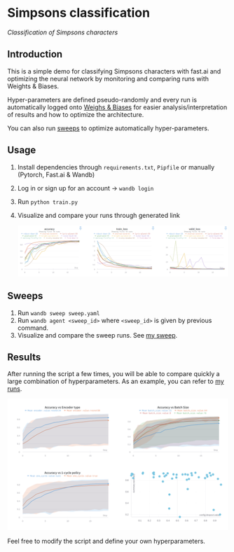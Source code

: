 # Simpsons classification

*Classification of Simpsons characters*

## Introduction

This is a simple demo for classifying Simpsons characters with fast.ai and optimizing the neural network by monitoring and comparing runs with Weights & Biases.

Hyper-parameters are defined pseudo-randomly and every run is automatically logged onto [Weighs & Biases](https://www.wandb.com/) for easier analysis/interpretation of results and how to optimize the architecture.

You can also run [sweeps](https://docs.wandb.com/sweeps/) to optimize automatically hyper-parameters.

## Usage

1. Install dependencies through `requirements.txt`, `Pipfile` or manually (Pytorch, Fast.ai & Wandb)
2. Log in or sign up for an account -> `wandb login`
3. Run `python train.py`
4. Visualize and compare your runs through generated link

   ![alt text](imgs/results.png)

## Sweeps

1. Run `wandb sweep sweep.yaml`
2. Run `wandb agent <sweep_id>` where `<sweep_id>` is given by previous command.
3. Visualize and compare the sweep runs. See [my sweep](https://app.wandb.ai/borisd13/simpsons-fastai/sweeps/hkl2dxl7?workspace=user-borisd13).

## Results

After running the script a few times, you will be able to compare quickly a large combination of hyperparameters. As an example, you can refer to [my runs](https://app.wandb.ai/borisd13/simpsons-fastai/reports?view=borisd13%2Fsimpsons).

![alt text](imgs/graphs.png)

Feel free to modify the script and define your own hyperparameters.
